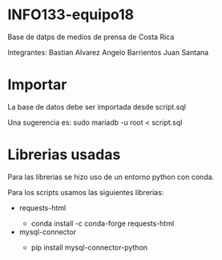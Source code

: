 # INFO133-equipo18
Base de datps de medios de prensa de Costa Rica

Integrantes:
Bastian Alvarez
Angelo Barrientos
Juan Santana

# Importar
La base de datos debe ser importada desde script.sql

Una sugerencia es: sudo mariadb -u root < script.sql

# Librerias usadas
Para las librerias se hizo uso de un entorno python con conda.

Para los scripts usamos las siguientes librerias:
<ul>
    <li>requests-html</li>
    <ul><li>conda install -c conda-forge requests-html</li></ul>
    <li>mysql-connector</li>
    <ul><li>pip install mysql-connector-python</li></ul>
</ul>
    









